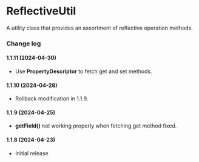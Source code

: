 # ReflectiveUtil
A utility class that provides an assortment of reflective operation methods.

### Change log

#### 1.1.11 (2024-04-30)
*	Use **PropertyDescriptor** to fetch get and set methods.

#### 1.1.10 (2024-04-28)
*	Rollback modification in 1.1.9.

#### 1.1.9 (2024-04-25)
*	**getField()** not working properly when fetching get method fixed.

#### 1.1.8 (2024-04-23)
*	Initial release

